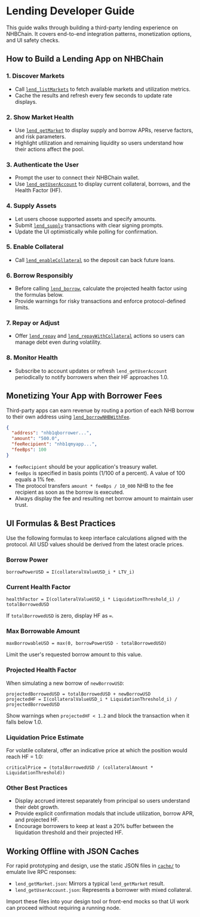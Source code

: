 # Lending Developer Guide

This guide walks through building a third-party lending experience on NHBChain.
It covers end-to-end integration patterns, monetization options, and UI safety
checks.

## How to Build a Lending App on NHBChain

### 1. Discover Markets
- Call [`lend_listMarkets`](rpc-api.md#lend_listmarkets) to fetch available
  markets and utilization metrics.
- Cache the results and refresh every few seconds to update rate displays.

### 2. Show Market Health
- Use [`lend_getMarket`](rpc-api.md#lend_getmarket) to display supply and borrow
  APRs, reserve factors, and risk parameters.
- Highlight utilization and remaining liquidity so users understand how their
  actions affect the pool.

### 3. Authenticate the User
- Prompt the user to connect their NHBChain wallet.
- Use [`lend_getUserAccount`](rpc-api.md#lend_getuseraccount) to display current
  collateral, borrows, and the Health Factor (HF).

### 4. Supply Assets
- Let users choose supported assets and specify amounts.
- Submit [`lend_supply`](rpc-api.md#lend_supply) transactions with clear signing
  prompts.
- Update the UI optimistically while polling for confirmation.

### 5. Enable Collateral
- Call [`lend_enableCollateral`](rpc-api.md#lend_enablecollateral) so the
  deposit can back future loans.

### 6. Borrow Responsibly
- Before calling [`lend_borrow`](rpc-api.md#lend_borrow), calculate the
  projected health factor using the formulas below.
- Provide warnings for risky transactions and enforce protocol-defined limits.

### 7. Repay or Adjust
- Offer [`lend_repay`](rpc-api.md#lend_repay) and
  [`lend_repayWithCollateral`](rpc-api.md#lend_repaywithcollateral) actions so
  users can manage debt even during volatility.

### 8. Monitor Health
- Subscribe to account updates or refresh `lend_getUserAccount` periodically to
  notify borrowers when their HF approaches 1.0.

## Monetizing Your App with Borrower Fees

Third-party apps can earn revenue by routing a portion of each NHB borrow to
their own address using [`lend_borrowNHBWithFee`](rpc-api.md#lend_borrownhbwithfee).

```json
{
  "address": "nhb1qborrower...",
  "amount": "500.0",
  "feeRecipient": "nhb1qmyapp...",
  "feeBps": 100
}
```

- `feeRecipient` should be your application\'s treasury wallet.
- `feeBps` is specified in basis points (1/100 of a percent). A value of 100
  equals a 1% fee.
- The protocol transfers `amount * feeBps / 10_000` NHB to the fee recipient as
  soon as the borrow is executed.
- Always display the fee and resulting net borrow amount to maintain user trust.

## UI Formulas & Best Practices

Use the following formulas to keep interface calculations aligned with the
protocol. All USD values should be derived from the latest oracle prices.

### Borrow Power

```
borrowPowerUSD = Σ(collateralValueUSD_i * LTV_i)
```

### Current Health Factor

```
healthFactor = Σ(collateralValueUSD_i * LiquidationThreshold_i) / totalBorrowedUSD
```

If `totalBorrowedUSD` is zero, display HF as `∞`.

### Max Borrowable Amount

```
maxBorrowableUSD = max(0, borrowPowerUSD - totalBorrowedUSD)
```

Limit the user\'s requested borrow amount to this value.

### Projected Health Factor

When simulating a new borrow of `newBorrowUSD`:

```
projectedBorrowedUSD = totalBorrowedUSD + newBorrowUSD
projectedHF = Σ(collateralValueUSD_i * LiquidationThreshold_i) / projectedBorrowedUSD
```

Show warnings when `projectedHF < 1.2` and block the transaction when it falls
below 1.0.

### Liquidation Price Estimate

For volatile collateral, offer an indicative price at which the position would
reach HF = 1.0:

```
criticalPrice = (totalBorrowedUSD / (collateralAmount * LiquidationThreshold))
```

### Other Best Practices

- Display accrued interest separately from principal so users understand their
  debt growth.
- Provide explicit confirmation modals that include utilization, borrow APR, and
  projected HF.
- Encourage borrowers to keep at least a 20% buffer between the liquidation
  threshold and their projected HF.

## Working Offline with JSON Caches

For rapid prototyping and design, use the static JSON files in
[`cache/`](cache) to emulate live RPC responses:

- `lend_getMarket.json`: Mirrors a typical `lend_getMarket` result.
- `lend_getUserAccount.json`: Represents a borrower with mixed collateral.

Import these files into your design tool or front-end mocks so that UI work can
proceed without requiring a running node.
